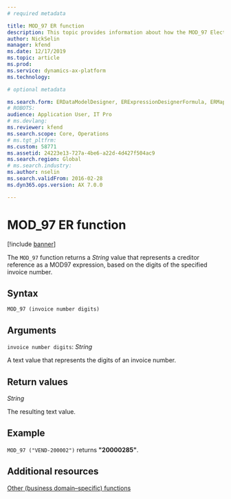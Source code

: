 ```yaml
---
# required metadata

title: MOD_97 ER function
description: This topic provides information about how the MOD_97 Electronic reporting (ER) function is used.
author: NickSelin
manager: kfend
ms.date: 12/17/2019
ms.topic: article
ms.prod: 
ms.service: dynamics-ax-platform
ms.technology: 

# optional metadata

ms.search.form: ERDataModelDesigner, ERExpressionDesignerFormula, ERMappedFormatDesigner, ERModelMappingDesigner
# ROBOTS: 
audience: Application User, IT Pro
# ms.devlang: 
ms.reviewer: kfend
ms.search.scope: Core, Operations
# ms.tgt_pltfrm: 
ms.custom: 58771
ms.assetid: 24223e13-727a-4be6-a22d-4d427f504ac9
ms.search.region: Global
# ms.search.industry: 
ms.author: nselin
ms.search.validFrom: 2016-02-28
ms.dyn365.ops.version: AX 7.0.0

---
```


# <a name="MOD_97">MOD_97 ER function</a>

[!include [banner](../includes/banner.md)]

The `MOD_97` function returns a *String* value that represents a creditor reference as a MOD97 expression, based on the digits of the specified invoice number.

## Syntax

```ER expression
MOD_97 (invoice number digits)
```

## Arguments

`invoice number digits`: *String*

A text value that represents the digits of an invoice number.

## Return values

*String*

The resulting text value.

## Example

`MOD_97 ("VEND-200002")` returns **"20000285"**.

## Additional resources

[Other (business domain–specific) functions](er-functions-category-other.md)

